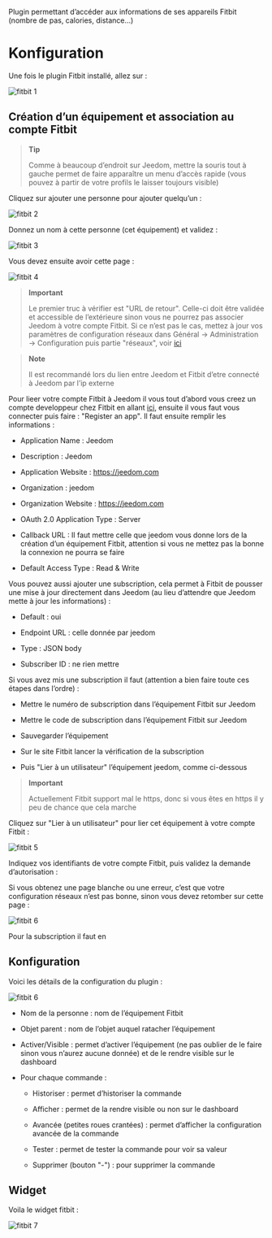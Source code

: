 Plugin permettant d’accéder aux informations de ses appareils Fitbit
(nombre de pas, calories, distance…​)

Konfiguration
=============

Une fois le plugin Fitbit installé, allez sur :

![fitbit 1](./images/fitbit-1.JPG)

Création d’un équipement et association au compte Fitbit 
--------------------------------------------------------

> **Tip**
>
> Comme à beaucoup d’endroit sur Jeedom, mettre la souris tout à gauche
> permet de faire apparaître un menu d’accès rapide (vous pouvez à
> partir de votre profils le laisser toujours visible)

Cliquez sur ajouter une personne pour ajouter quelqu’un :

![fitbit 2](./images/fitbit-2.JPG)

Donnez un nom à cette personne (cet équipement) et validez :

![fitbit 3](./images/fitbit-3.JPG)

Vous devez ensuite avoir cette page :

![fitbit 4](./images/fitbit-4.JPG)

> **Important**
>
> Le premier truc à vérifier est "URL de retour". Celle-ci doit être
> validée et accessible de l’extérieure sinon vous ne pourrez pas
> associer Jeedom à votre compte Fitbit. Si ce n’est pas le cas, mettez
> à jour vos paramètres de configuration réseaux dans Général →
> Administration → Configuration puis partie "réseaux", voir
> [ici](https://www.jeedom.fr/doc/documentation/core/fr_FR/doc-core-administration.html.html#administration)

> **Note**
>
> Il est recommandé lors du lien entre Jeedom et Fitbit d’etre connecté
> à Jeedom par l’ip externe

Pour lieer votre compte Fitbit à Jeedom il vous tout d’abord vous creez
un compte developpeur chez Fitbit en allant
[ici](https://dev.fitbit.com/fr), ensuite il vous faut vous connecter
puis faire : "Register an app". Il faut ensuite remplir les informations
:

-   Application Name : Jeedom

-   Description : Jeedom

-   Application Website : <https://jeedom.com>

-   Organization : jeedom

-   Organization Website : <https://jeedom.com>

-   OAuth 2.0 Application Type : Server

-   Callback URL : Il faut mettre celle que jeedom vous donne lors de la
    création d’un équipement Fitbit, attention si vous ne mettez pas la
    bonne la connexion ne pourra se faire

-   Default Access Type : Read & Write

Vous pouvez aussi ajouter une subscription, cela permet à Fitbit de
pousser une mise à jour directement dans Jeedom (au lieu d’attendre que
Jeedom mette à jour les informations) :

-   Default : oui

-   Endpoint URL : celle donnée par jeedom

-   Type : JSON body

-   Subscriber ID : ne rien mettre

Si vous avez mis une subscription il faut (attention a bien faire toute
ces étapes dans l’ordre) :

-   Mettre le numéro de subscription dans l’équipement Fitbit sur Jeedom

-   Mettre le code de subscription dans l’équipement Fitbit sur Jeedom

-   Sauvegarder l’équipement

-   Sur le site Fitbit lancer la vérification de la subscription

-   Puis "Lier à un utilisateur" l’équipement jeedom, comme ci-dessous

> **Important**
>
> Actuellement Fitbit support mal le https, donc si vous êtes en https
> il y peu de chance que cela marche

Cliquez sur "Lier à un utilisateur" pour lier cet équipement à votre
compte Fitbit :

![fitbit 5](./images/fitbit-5.JPG)

Indiquez vos identifiants de votre compte Fitbit, puis validez la
demande d’autorisation :

Si vous obtenez une page blanche ou une erreur, c’est que votre
configuration réseaux n’est pas bonne, sinon vous devez retomber sur
cette page :

![fitbit 6](./images/fitbit-6.JPG)

Pour la subscription il faut en

Konfiguration
-------------

Voici les détails de la configuration du plugin :

![fitbit 6](./images/fitbit-6.JPG)

-   Nom de la personne : nom de l’équipement Fitbit

-   Objet parent : nom de l’objet auquel ratacher l’équipement

-   Activer/Visible : permet d’activer l’équipement (ne pas oublier de
    le faire sinon vous n’aurez aucune donnée) et de le rendre visible
    sur le dashboard

-   Pour chaque commande :

    -   Historiser : permet d’historiser la commande

    -   Afficher : permet de la rendre visible ou non sur le dashboard

    -   Avancée (petites roues crantées) : permet d’afficher la
        configuration avancée de la commande

    -   Tester : permet de tester la commande pour voir sa valeur

    -   Supprimer (bouton "-") : pour supprimer la commande

Widget 
------

Voila le widget fitbit :

![fitbit 7](./images/fitbit-7.JPG)
